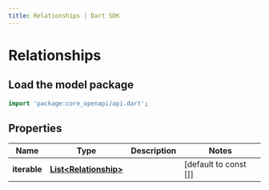 ```yaml
---
title: Relationships | Dart SDK
---
```


# Relationships

## Load the model package
```dart
import 'package:core_openapi/api.dart';
```

## Properties
Name | Type | Description | Notes
------------ | ------------- | ------------- | -------------
**iterable** | [**List\<Relationship\>**](Relationship) |  | [default to const []]





